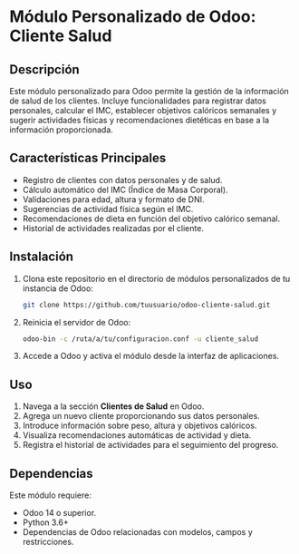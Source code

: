 # Módulo Personalizado de Odoo: Cliente Salud

## Descripción
Este módulo personalizado para Odoo permite la gestión de la información de salud de los clientes. Incluye funcionalidades para registrar datos personales, calcular el IMC, establecer objetivos calóricos semanales y sugerir actividades físicas y recomendaciones dietéticas en base a la información proporcionada.

## Características Principales
- Registro de clientes con datos personales y de salud.
- Cálculo automático del IMC (Índice de Masa Corporal).
- Validaciones para edad, altura y formato de DNI.
- Sugerencias de actividad física según el IMC.
- Recomendaciones de dieta en función del objetivo calórico semanal.
- Historial de actividades realizadas por el cliente.

## Instalación
1. Clona este repositorio en el directorio de módulos personalizados de tu instancia de Odoo:
   ```bash
   git clone https://github.com/tuusuario/odoo-cliente-salud.git
   ```
2. Reinicia el servidor de Odoo:
   ```bash
   odoo-bin -c /ruta/a/tu/configuracion.conf -u cliente_salud
   ```
3. Accede a Odoo y activa el módulo desde la interfaz de aplicaciones.

## Uso
1. Navega a la sección **Clientes de Salud** en Odoo.
2. Agrega un nuevo cliente proporcionando sus datos personales.
3. Introduce información sobre peso, altura y objetivos calóricos.
4. Visualiza recomendaciones automáticas de actividad y dieta.
5. Registra el historial de actividades para el seguimiento del progreso.

## Dependencias
Este módulo requiere:
- Odoo 14 o superior.
- Python 3.6+
- Dependencias de Odoo relacionadas con modelos, campos y restricciones.
